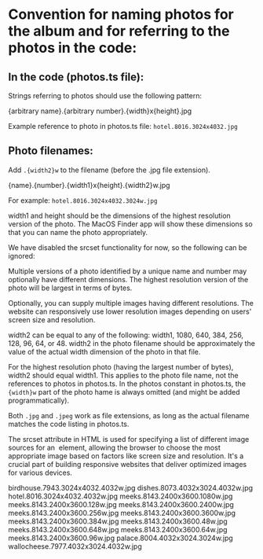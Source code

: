 # Convention for naming photos for the album and for referring to the photos in the code:

## In the code (photos.ts file):

Strings referring to photos should use the following pattern:

{arbitrary name}.{arbitrary number}.{width}x{height}.jpg

Example reference to photo in photos.ts file: `hotel.8016.3024x4032.jpg`


## Photo filenames:

Add `.{width2}w` to the filename (before the .jpg file extension).

{name}.{number}.{width1}x{height}.{width2}w.jpg

For example: `hotel.8016.3024x4032.3024w.jpg`

width1 and height should be the dimensions of the highest resolution version of the photo.  The MacOS Finder app will show these dimensions so that you can name the photo appropriately.

We have disabled the srcset functionality for now, so the following can be ignored:

Multiple versions of a photo identified by a unique name and number may optionally have different dimensions.  The highest resolution version of the photo will be largest in terms of bytes.

Optionally, you can supply multiple images having different resolutions.  The website can responsively use lower resolution images depending on users' screen size and resolution.

width2 can be equal to any of the following: width1, 1080, 640, 384, 256, 128, 96, 64, or 48.  width2 in the photo filename should be approximately the value of the actual width dimension of the photo in that file.

For the highest resolution photo (having the largest number of bytes), width2 should equal width1.  This applies to the photo file name, not the references to photos in photos.ts.  In the photos constant in photos.ts, the `{width}w` part of the photo hame is always omitted (and might be added programmatically).

Both `.jpg` and `.jpeg` work as file extensions, as long as the actual filename matches the code listing in photos.ts.

The srcset attribute in HTML is used for specifying a list of different image sources for an <img> element, allowing the browser to choose the most appropriate image based on factors like screen size and resolution. It's a crucial part of building responsive websites that deliver optimized images for various devices.


birdhouse.7943.3024x4032.4032w.jpg
dishes.8073.4032x3024.4032w.jpg
hotel.8016.3024x4032.4032w.jpg
meeks.8143.2400x3600.1080w.jpg
meeks.8143.2400x3600.128w.jpg
meeks.8143.2400x3600.2400w.jpg
meeks.8143.2400x3600.256w.jpg
meeks.8143.2400x3600.3600w.jpg
meeks.8143.2400x3600.384w.jpg
meeks.8143.2400x3600.48w.jpg
meeks.8143.2400x3600.648w.jpg
meeks.8143.2400x3600.64w.jpg
meeks.8143.2400x3600.96w.jpg
palace.8004.4032x3024.3024w.jpg
wallocheese.7977.4032x3024.4032w.jpg
